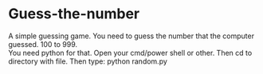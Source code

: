 # Guess-the-number
A simple guessing game. You need to guess the number that the computer guessed. 100 to 999.                                            
You need python for that.
Open your cmd/power shell or other. Then cd to directory with file. Then type:     python random.py
